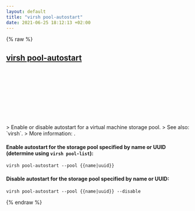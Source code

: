 ```yaml
---
layout: default
title: "virsh pool-autostart"
date: 2021-06-25 18:12:13 +02:00
---
```

{% raw %}
<h2 id="virsh-pool-autostart">
  <a href="/en/common/virsh-pool-autostart.html">virsh pool-autostart</a> <a href="#virsh-pool-autostart"><svg class="icon">
    <use href="/assets/images/unicode_sprite.svg#link" />
  </svg></a>
</h2>
> Enable or disable autostart for a virtual machine storage pool.
> See also: `virsh`.
> More information: <https://manned.org/virsh>.

#### Enable autostart for the storage pool specified by name or UUID (determine using `virsh pool-list`):
```shell
virsh pool-autostart --pool {{name|uuid}}
```
#### Disable autostart for the storage pool specified by name or UUID:
```shell
virsh pool-autostart --pool {{name|uuid}} --disable
```
{% endraw %}